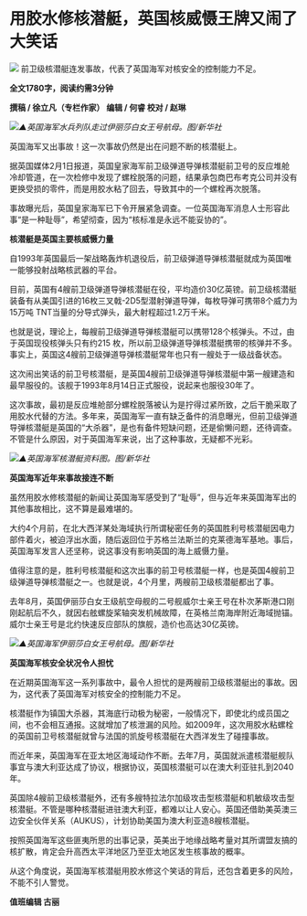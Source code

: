 # 用胶水修核潜艇，英国核威慑王牌又闹了大笑话

![](https://inews.gtimg.com/newsapp_match/0/1907385398/0)
前卫级核潜艇连发事故，代表了英国海军对核安全的控制能力不足。

**全文1780字，阅读约需3分钟**

**撰稿 / 徐立凡（专栏作家） 编辑 / 何睿 校对 / 赵琳**

![](https://inews.gtimg.com/newsapp_bt/0/15639331278/1000)_▲英国海军水兵列队走过伊丽莎白女王号航母。图/新华社_

英国海军又出事故！这一次事故仍然是出在问题不断的核潜艇上。

据英国媒体2月1日报道，英国皇家海军前卫级弹道导弹核潜艇前卫号的反应堆舱冷却管道，在一次检修中发现了螺栓脱落的问题，结果承包商巴布考克公司并没有更换受损的零件，而是用胶水粘了回去，导致其中的一个螺栓再次脱落。

事故曝光后，英国皇家海军已下令开展紧急调查。一位英国海军消息人士形容此事“是一种耻辱”，希望彻查，因为“核标准是永远不能妥协的”。

**核潜艇是英国主要核威慑力量**

自1993年英国最后一架战略轰炸机退役后，前卫级弹道导弹核潜艇就成为英国唯一能够投射战略核武器的平台。

目前，英国有4艘前卫级弹道导弹核潜艇在役，平均造价30亿英镑。前卫级核潜艇装备有从美国引进的16枚三叉戟-2D5型潜射弹道导弹，每枚导弹可携带8个威力为15万吨
TNT当量的分导式弹头，最大射程超过1.2万千米。

也就是说，理论上，每艘前卫级弹道导弹核潜艇可以携带128个核弹头。不过，由于英国现役核弹头只有约215
枚，所以前卫级弹道导弹核潜艇携带的核弹并不多。事实上，英国这4艘前卫级弹道导弹核潜艇常年也只有一艘处于一级战备状态。

这次闹出笑话的前卫号核潜艇，是英国4艘前卫级弹道导弹核潜艇中第一艘建造和最早服役的。该舰于1993年8月14日正式服役，说起来也服役30年了。

这次事故，最初是反应堆舱部分螺栓脱落被认为是拧得过紧所致，之后干脆采取了用胶水代替的方法。多年来，英国海军一直有缺乏备件的消息曝光，但前卫级弹道导弹核潜艇是英国的“大杀器”，是也有备件短缺问题，还是偷懒问题，还待调查。不管是什么原因，对于英国海军来说，出了这种事故，无疑都不光彩。

![](https://inews.gtimg.com/newsapp_bt/0/15639331279/1000)_▲英国海军核潜艇资料图。图/新华社_

**英国海军近年来事故接连不断**

虽然用胶水修核潜艇的新闻让英国海军感受到了“耻辱”，但与近年来英国海军出的其他事故相比，这不算是最难堪的。

大约4个月前，在北大西洋某处海域执行所谓秘密任务的英国胜利号核潜艇因电力部件着火，被迫浮出水面，随后返回位于苏格兰法斯兰的克莱德海军基地。事后，英国海军发言人还坚称，说这事没有影响英国的海上威慑力量。

值得注意的是，胜利号核潜艇和这次出事的前卫号核潜艇一样，也是英国4艘前卫级弹道导弹核潜艇之一。也就是说，4个月里，两艘前卫级核潜艇都出了事。

去年8月，英国伊丽莎白女王级航空母舰的二号舰威尔士亲王号在朴次茅斯港口刚刚起航后不久，就因右舷螺旋桨轴突发机械故障，在英格兰南海岸附近海域抛锚。威尔士亲王号是北约快速反应部队的旗舰，造价也高达30亿英镑。

![](https://inews.gtimg.com/newsapp_bt/0/15639331439/1000)_▲英国海军伊丽莎白女王号航母。图/新华社_

**英国海军核安全状况令人担忧**

在近期英国海军这一系列事故中，最令人担忧的是两艘前卫级核潜艇出的事故。因为，这代表了英国海军对核安全的控制能力不足。

核潜艇作为镇国大杀器，其海底行动极为秘密，一般情况下，即使北约成员国之间，也不会相互通报。这就增加了核泄漏的风险。如2009年，这次用胶水粘螺栓的英国前卫号核潜艇就曾与法国的凯旋号核潜艇在大西洋发生了碰撞事故。

而近年来，英国海军在亚太地区海域动作不断。去年7月，英国就派遣核潜艇舰队事宜与澳大利亚达成了协议，根据协议，英国核潜艇可以在澳大利亚驻扎到2040年。

英国除4艘前卫级核潜艇外，还有多艘特拉法尔加级攻击型核潜艇和机敏级攻击型核潜艇。不管是哪种核潜艇进驻澳大利亚，都难以让人安心。英国还借助美英澳三边安全伙伴关系（AUKUS），计划协助美国为澳大利亚造8艘核潜艇。

按照英国海军这些匪夷所思的出事记录，英美出于地缘战略考量对其所谓盟友搞的核扩散，肯定会升高西太平洋地区乃至亚太地区发生核事故的概率。

从这个角度说，英国海军核潜艇用胶水修这个笑话的背后，还包含着更多的风险，不能不引人警觉。

**值班编辑 古丽**

